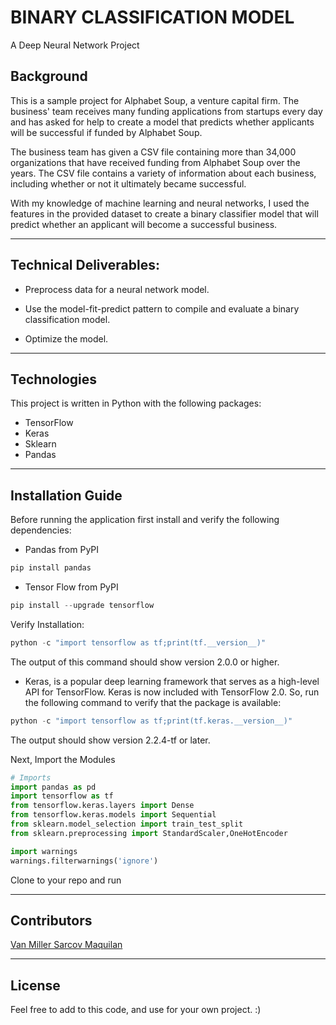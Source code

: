 # BINARY CLASSIFICATION MODEL

A Deep Neural Network Project


## Background

This is a sample project for Alphabet Soup, a venture capital firm. The business' team receives many funding applications from startups every day and  has asked for help to create a model that predicts whether applicants will be successful if funded by Alphabet Soup.

The business team has given  a CSV file containing more than 34,000 organizations that have received funding from Alphabet Soup over the years. The CSV file contains a variety of information about each business, including whether or not it ultimately became successful. 

With my knowledge of machine learning and neural networks, I used the features in the provided dataset to create a binary classifier model that will predict whether an applicant will become a successful business.

---

## Technical Deliverables:

* Preprocess data for a neural network model.

* Use the model-fit-predict pattern to compile and evaluate a binary classification model.

* Optimize the model.


---

## Technologies

This project is written in Python with the following packages:

* TensorFlow
* Keras
* Sklearn
* Pandas

---

## Installation Guide

Before running the application first install and verify the following dependencies:

* Pandas from PyPI
```python
pip install pandas
```
* Tensor Flow from PyPI
```python
pip install --upgrade tensorflow
```
Verify Installation: 
```python
python -c "import tensorflow as tf;print(tf.__version__)"
```
The output of this command should show version 2.0.0 or higher.

* Keras, is a popular deep learning framework that serves as a high-level API for TensorFlow. Keras is now included with TensorFlow 2.0. So, run the following command to verify that the package is available:
```python
python -c "import tensorflow as tf;print(tf.keras.__version__)"
```
The output should show version 2.2.4-tf or later.


Next, Import the Modules

```python
# Imports
import pandas as pd
import tensorflow as tf
from tensorflow.keras.layers import Dense
from tensorflow.keras.models import Sequential
from sklearn.model_selection import train_test_split
from sklearn.preprocessing import StandardScaler,OneHotEncoder

import warnings
warnings.filterwarnings('ignore')
```

Clone to your repo and run

---


## Contributors

[Van Miller Sarcov Maquilan](https://www.linkedin.com/in/van-miller-sarcov-maquilan-20b472202/) 

---

## License

Feel free to add to this code, and use for your own project. :)
